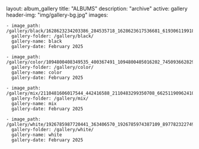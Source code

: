 
layout: album_gallery
title: "ALBUMS"
description: "archive"
active: gallery
header-img: "img/gallery-bg.jpg"
images:
    
    - image_path: /gallery/black/1628623234203386_284535718_1628623617536681_6193061199186520128_n.jpg
      gallery-folder: /gallery/black/
      gallery-name: black
      gallery-date: February 2025
            
    - image_path: /gallery/color/1094800408349535_400367491_1094800405016202_7450936628299015074_n.jpg
      gallery-folder: /gallery/color/
      gallery-name: color
      gallery-date: February 2025
            
    - image_path: /gallery/mix/2110481606017544_442416588_2110483299350708_6625119096241067822_n.jpg
      gallery-folder: /gallery/mix/
      gallery-name: mix
      gallery-date: February 2025
            
    - image_path: /gallery/white/1926785987720441_363406570_1926785974387109_8977823227494982448_n.jpg
      gallery-folder: /gallery/white/
      gallery-name: white
      gallery-date: February 2025
            